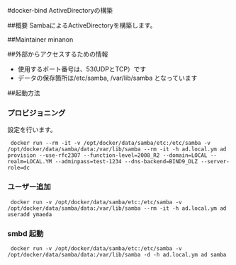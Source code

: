 #docker-bind
ActiveDirectoryの構築

##概要
SambaによるActiveDirectoryを構築します。

##Maintainer
minanon

##外部からアクセスするための情報
- 使用するポート番号は、53(UDPとTCP）です
- データの保存箇所は/etc/samba, /var/lib/samba となっています

##起動方法
### プロビジョニング
設定を行います。

     docker run --rm -it -v /opt/docker/data/samba/etc:/etc/samba -v /opt/docker/data/samba/data:/var/lib/samba --rm -it -h ad.local.ym ad provision --use-rfc2307 --function-level=2008_R2 --domain=LOCAL --realm=LOCAL.YM --adminpass=test-1234 --dns-backend=BIND9_DLZ --server-role=dc

### ユーザー追加

     docker run -v /opt/docker/data/samba/etc:/etc/samba -v /opt/docker/data/samba/data:/var/lib/samba --rm -it -h ad.local.ym ad useradd ymaeda

### smbd 起動

     docker run -v /opt/docker/data/samba/etc:/etc/samba -v /opt/docker/data/samba/data:/var/lib/samba -d -h ad.local.ym ad samba

